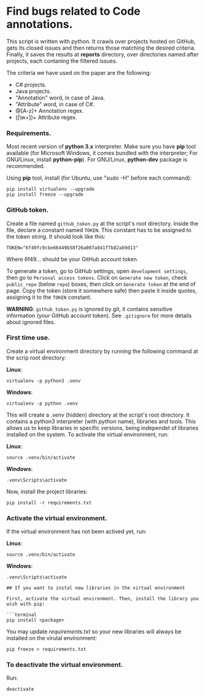# Find bugs related to Code annotations.
This script is written with python. It crawls over projects hosted on GitHub, gets its closed issues and then returns those
 matching the desired criteria. Finally, it saves the results at **reports** directory, over directories named after projects, each contaning the filtered issues.
 
The criteria we have used on the paper are the following:
* C# projects.
* Java projects.
* "Annotation" word, in case of Java.
* "Attribute" word, in case of C#.
* @[A-z]+ Annotation regex.
* ([\w+])+ Attribute regex.

### Requirements.

Most recent version of **python 3.x** interpreter. Make sure you have **pip** tool available (for Microsoft Windows, it comes bundled with the interpreter; For GNU/Linux, install **python-pip**). For GNU/Linux, **python-dev** package is recommended.

Using **pip** tool, install (for Ubuntu, use "sudo -H" before each command):
```terminal
pip install virtualenv --upgrade
pip install freeze --upgrade
```

### GitHub token.

Create a file named `github_token.py` at the script's root directory. Inside the file, declare a constant named `TOKEN`. This constant has to be assigned to the token string. It should look like this:
```
TOKEN="6f49fc9cbe66449b58f26a007a841f7b82ab9d13"
```
Where 6f49... should be your GitHub account token. 

To generate a token, go to GitHub settings, open `development settings`, then go to `Personal access tokens`. Click on `Generate new token`, check `public_repo` (below `repo`) boxes, then click on `Generate token` at the end of page. Copy the token (store it somewhere safe) then paste it inside quotes, assigning it to the `TOKEN` constant.

**WARNING**: `github_token.py` is ignored by git, it contains sensitive information (your GitHub account token). See `.gitignore` for more details about ignored files.

### First time use.

Create a virtual environment directory by running the following command at the scrip root directory:

**Linux**:
```terminal
virtualenv -p python3 .venv
```
**Windows**:
```terminal
virtualenv -p python .venv
```

This will create a *.venv* (hidden) directory at the script's root directory. It contains a python3 interpreter (with *python* name), libraries and tools. This allows us to keep libraries in specific versions, being independet of libraries installed on the system. To activate the virtual environment, run:

**Linux**:
```terminal
source .venv/bin/activate
```
**Windows**:
```terminal
.venv\Scripts\activate
```

Now, install the project libraries:

```terminal
pip install -r requirements.txt
```

### Activate the virtual environment.

If the virtual environment has not been actived yet, run:

**Linux**:
```terminal
source .venv/bin/activate
```
**Windows**:
```terminal
.venv\Scripts\activate

## If you want to instal new libraries in the virtual environment

First, activate the virtual environment. Then, install the library you wish with pip:

```terminal
pip install <package>
```

You may update *requirements.txt* so your new libraries will always be installed on the virutal environment:

```terminal
pip freeze > requirements.txt
```

### To deactivate the virtual environment.

Run:
```terminal
deactivate
```

